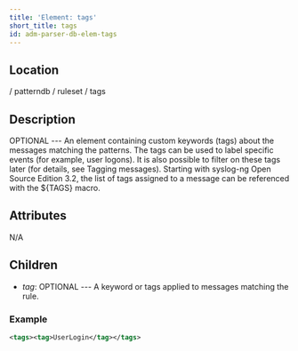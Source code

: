 ```yaml
---
title: 'Element: tags'
short_title: tags
id: adm-parser-db-elem-tags
---
```


## Location

/ patterndb / ruleset / tags

## Description

OPTIONAL --- An element containing custom keywords (tags) about the
messages matching the patterns. The tags can be used to label specific
events (for example, user logons). It is also possible to filter on
these tags later (for details, see Tagging messages). Starting with
syslog-ng Open Source Edition 3.2, the list of tags assigned to a
message can be referenced with the \${TAGS} macro.

## Attributes

N/A

## Children

- *tag*: OPTIONAL --- A keyword or tags applied to messages matching
    the rule.

### Example

```xml
<tags><tag>UserLogin</tag></tags>
```
